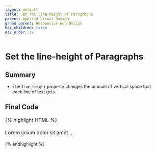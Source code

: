 ```yaml
---
layout: default
title: Set the line-height of Paragraphs
parent: Applied Visual Design
grand_parent: Responsive Web Design
has_children: false
nav_order: 17
---
```

# Set the line-height of Paragraphs
## Summary
- The `line-height` property changes the amount of vertical space that each line of text gets.

## Final Code

{% highlight HTML %}
<style>
  p {
    font-size: 16px;
    line-height: 25px;
  }
</style>
<p>
  Lorem ipsum dolor sit amet...
</p>
{% endhighlight %}